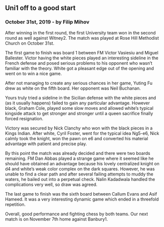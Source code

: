 ## Uni1 off to a good start

### October 31st, 2019 - by Filip Mihov

After winning in the first round, the first University team won in the second round as well against Witney2. The match was played at Rose Hill Methodist Church on October 31st.

The first game to finish was board 1 between FM Victor Vasiesiu and Miguel Ballester. Victor having the white pieces played an interesting sideline in the French defense and posed serious problems to his opponent who wasn’t familiar with the theory. White got a pleasant edge out of the opening and went on to win a nice game.

After not managing to create any serious chances in her game, Yuting Fu drew as white on the fifth board. Her opponent was Neil Buchanan.

Yours truly tried a sideline in the Sicilian defense with the white pieces and (as it usually happens) failed to gain any particular advantage. However black, Graham Cole, played some slow moves and allowed white’s typical kingside attack to get stronger and stronger until a queen sacrifice finally forced resignation.

Victory was secured by Nick Clanchy who won with the black pieces in a Kings Indian. After white, Cyril Foster, went for the typical idea Ng5-e6, Nick calmly took the knight, won the pawn on e6 and converted his material advantage with patient and precise play.

By this point the match was already decided and there were two boards remaining. FM Dan Abbas played a strange game where it seemed like he should have obtained an advantage because his lovely centralized knight on d4 and white’s weak color complex on the dark squares. However, he was unable to find a clear path and after several failing attempts to muddy the waters, he bailed out into a perpetual check. Nalin Kadadwala handled the complications very well, so draw was agreed.

The last game to finish was the sixth board between Callum Evans and Asif Hameed. It was a very interesting dynamic game which ended in a threefold repetition. 

Overall, good performance and fighting chess by both teams. Our next match is on November 7th home against Banbury1. 